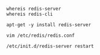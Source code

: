 
`whereis redis-server`  
`whereis redis-cli`   


`apt-get -y install redis-server`  

`vim /etc/redis/redis.conf`  

`/etc/init.d/redis-server restart`  